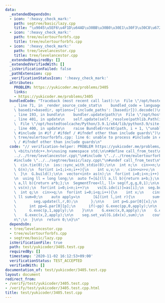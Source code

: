 ```yaml
---
data:
  _extendedDependsOn:
  - icon: ':heavy_check_mark:'
    path: segtree/basic/lazy.cpp
    title: "\u9045\u5EF6\u4F1D\u64AD\u30BB\u30B0\u30E1\u30F3\u30C8\u6728"
  - icon: ':heavy_check_mark:'
    path: tree/eulertourforbfs.cpp
    title: tree/eulertourforbfs.cpp
  - icon: ':heavy_check_mark:'
    path: tree/levelancestor.cpp
    title: tree/levelancestor.cpp
  _extendedRequiredBy: []
  _extendedVerifiedWith: []
  _isVerificationFailed: false
  _pathExtension: cpp
  _verificationStatusIcon: ':heavy_check_mark:'
  attributes:
    PROBLEM: https://yukicoder.me/problems/3405
    links:
    - https://yukicoder.me/problems/3405
  bundledCode: "Traceback (most recent call last):\n  File \"/opt/hostedtoolcache/Python/3.9.1/x64/lib/python3.9/site-packages/onlinejudge_verify/documentation/build.py\"\
    , line 71, in _render_source_code_stat\n    bundled_code = language.bundle(stat.path,\
    \ basedir=basedir, options={'include_paths': [basedir]}).decode()\n  File \"/opt/hostedtoolcache/Python/3.9.1/x64/lib/python3.9/site-packages/onlinejudge_verify/languages/cplusplus.py\"\
    , line 193, in bundle\n    bundler.update(path)\n  File \"/opt/hostedtoolcache/Python/3.9.1/x64/lib/python3.9/site-packages/onlinejudge_verify/languages/cplusplus_bundle.py\"\
    , line 401, in update\n    self.update(self._resolve(pathlib.Path(included), included_from=path))\n\
    \  File \"/opt/hostedtoolcache/Python/3.9.1/x64/lib/python3.9/site-packages/onlinejudge_verify/languages/cplusplus_bundle.py\"\
    , line 400, in update\n    raise BundleErrorAt(path, i + 1, \"unable to process\
    \ #include in #if / #ifdef / #ifndef other than include guards\")\nonlinejudge_verify.languages.cplusplus_bundle.BundleErrorAt:\
    \ tree/eulertourforbfs.cpp: line 6: unable to process #include in #if / #ifdef\
    \ / #ifndef other than include guards\n"
  code: "// verification-helper: PROBLEM https://yukicoder.me/problems/3405\n\n#include\
    \ <bits/stdc++.h>\nusing namespace std;\n\n#define call_from_test\n#include \"\
    ../../tree/levelancestor.cpp\"\n#include \"../../tree/eulertourforbfs.cpp\"\n\
    #include \"../../segtree/basic/lazy.cpp\"\n#undef call_from_test\n\nsigned main(){\n\
    \  cin.tie(0);\n  ios::sync_with_stdio(0);\n\n  int n;\n  cin>>n;\n  EulerTourForBFS\
    \ G(n);\n  for(int i=1;i<n;i++){\n    int u,v;\n    cin>>u>>v;\n    G.add_edge(u,v);\n\
    \  }\n  G.build();\n\n  vector<int> as(n);\n  for(int i=0;i<n;i++) cin>>as[i];\n\
    \n  using ll = long long;\n  auto f=[&](ll a,ll b){return a+b;};\n  auto g=[&](ll\
    \ a,ll b){return a*b;};\n  SegmentTree<ll, ll> seg(f,g,g,0,1);\n\n  vector<ll>\
    \ vs(n);\n  for(int i=0;i<n;i++)\n    vs[G.idx(i)]=as[i];\n  seg.build(vs);\n\n\
    \  int q;\n  cin>>q;\n  for(int i=0;i<q;i++){\n    int x;\n    cin>>x;\n\n   \
    \ ll sum=0;\n    auto apply=\n      [&](int l,int r){\n        sum+=seg.query(l,r);\n\
    \        seg.update(l,r,0);\n      };\n\n    int p=G.par[0][x];\n    if(~p){\n\
    \      int pp=G.par[0][p];\n      if(~pp) G.exec(pp,0,apply);\n\n      G.exec(p,0,apply);\n\
    \      G.exec(p,1,apply);\n    }\n\n    G.exec(x,0,apply);\n    G.exec(x,1,apply);\n\
    \    G.exec(x,2,apply);\n\n    seg.set_val(G.idx(x),sum);\n    cout<<sum<<\"\\\
    n\";\n  }\n\n  return 0;\n}\n"
  dependsOn:
  - tree/levelancestor.cpp
  - tree/eulertourforbfs.cpp
  - segtree/basic/lazy.cpp
  isVerificationFile: true
  path: test/yukicoder/3405.test.cpp
  requiredBy: []
  timestamp: '2020-11-02 16:12:53+09:00'
  verificationStatus: TEST_ACCEPTED
  verifiedWith: []
documentation_of: test/yukicoder/3405.test.cpp
layout: document
redirect_from:
- /verify/test/yukicoder/3405.test.cpp
- /verify/test/yukicoder/3405.test.cpp.html
title: test/yukicoder/3405.test.cpp
---
```

